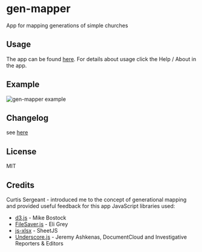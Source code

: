 # gen-mapper
App for mapping generations of simple churches

## Usage
The app can be found [here](https://dvopalecky.github.io/gen-mapper).
For details about usage click the Help / About in the app.

## Example
![gen-mapper example](https://dvopalecky.github.io/gen-mapper/gen-mapper-example1.png)

## Changelog
see [here](changelog.md)

## License
MIT

## Credits
Curtis Sergeant - introduced me to the concept of generational mapping and provided useful feedback for this app
JavaScript libraries used:
* [d3.js](https://d3js.org) - Mike Bostock
* [FileSaver.js](https://github.com/eligrey/FileSaver.js) - Eli Grey
* [js-xlsx](https://github.com/SheetJS/js-xlsx) - SheetJS
* [Underscore.js](http://underscorejs.org) - Jeremy Ashkenas, DocumentCloud and Investigative Reporters & Editors
